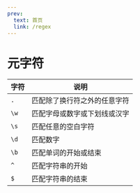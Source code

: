 ```yaml
---
prev:
  text: 首页
  link: /regex
---
```


# 元字符

| 字符 | 说明                         |
| ---- | ---------------------------- |
| `.`  | 匹配除了换行符之外的任意字符 |
| `\w` | 匹配字母或数字或下划线或汉字 |
| `\s` | 匹配任意的空白字符           |
| `\d` | 匹配数字                     |
| `\b` | 匹配单词的开始或结束         |
| `^`  | 匹配字符串的开始             |
| `$`  | 匹配字符串的结束             |
